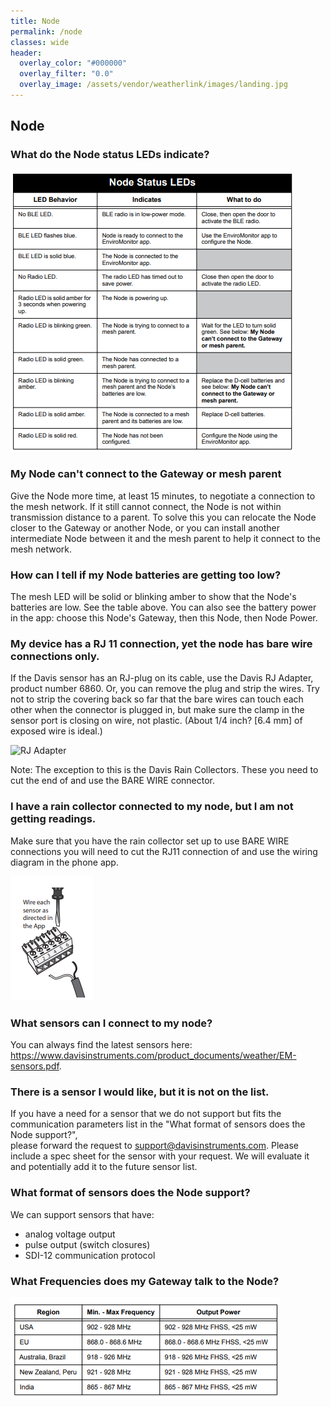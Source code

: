 ```yaml
---
title: Node
permalink: /node
classes: wide
header:
  overlay_color: "#000000"
  overlay_filter: "0.0"
  overlay_image: /assets/vendor/weatherlink/images/landing.jpg
---
```


## Node

### What do the Node status LEDs indicate?

![Node Status LEDs](./images/NodeStatusLEDs.png)

### My Node can't connect to the Gateway or mesh parent

Give the Node more time, at least 15 minutes, to negotiate a connection
to the mesh network. If it still cannot connect, the Node is not within
transmission distance to a parent. To solve this you can relocate the
Node closer to the Gateway or another Node, or you can install another
intermediate Node between it and the mesh parent to help it connect to
the mesh network.

### How can I tell if my Node batteries are getting too low?

The mesh LED will be solid or blinking amber to show that the Node's
batteries are low. See the table above. You can also see the battery
power in the app: choose this Node's Gateway, then this Node, then Node
Power.

### My device has a RJ 11 connection, yet the node has bare wire connections only.

If the Davis sensor has an RJ-plug on its cable, use the Davis RJ
Adapter, product number 6860. Or, you can remove the plug and strip the
wires. Try not to strip the covering back so far that the bare wires can
touch each other when the connector is plugged in, but make sure the
clamp in the sensor port is closing on wire, not plastic. (About 1/4
inch? \[6.4 mm\] of exposed wire is ideal.)

![RJ Adapter](./images/RjAdapter.png)

Note: The exception to this is the Davis Rain Collectors. These you need
to cut the end of and use the BARE WIRE connector.

### I have a rain collector connected to my node, but I am not getting readings.

Make sure that you have the rain collector set up to use BARE WIRE
connections you will need to cut the RJ11 connection of and use the
wiring diagram in the phone app.

![wiring](./images/Wiring.png)

### What sensors can I connect to my node?

You can always find the latest sensors here:
<https://www.davisinstruments.com/product_documents/weather/EM-sensors.pdf>.

### There is a sensor I would like, but it is not on the list.

If you have a need for a sensor that we do not support but fits the
communication parameters list in the "What format of sensors does the
Node support?",  
please forward the request to <support@davisinstruments.com>. Please
include a spec sheet for the sensor with your request. We will evaluate
it and potentially add it to the future sensor list.

### What format of sensors does the Node support?

We can support sensors that have:

  - analog voltage output
  - pulse output (switch closures)
  - SDI-12 communication protocol

### What Frequencies does my Gateway talk to the Node?

![frequencies](./images/Frequencies.png)



